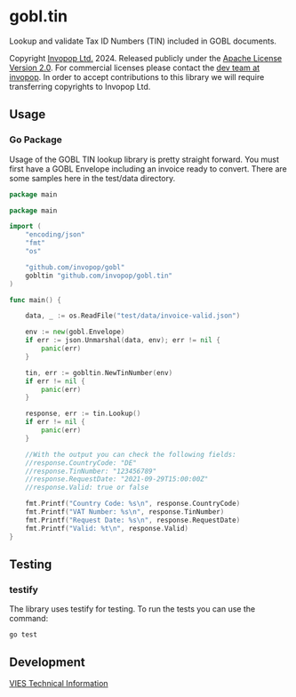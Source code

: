 # gobl.tin
Lookup and validate Tax ID Numbers (TIN) included in GOBL documents.

Copyright [Invopop Ltd.](https://invopop.com) 2024. Released publicly under the [Apache License Version 2.0](LICENSE). For commercial licenses please contact the [dev team at invopop](mailto:dev@invopop.com). In order to accept contributions to this library we will require transferring copyrights to Invopop Ltd.

## Usage

### Go Package

Usage of the GOBL TIN lookup library is pretty straight forward. You must first have a GOBL Envelope including an invoice ready to convert. There are some samples here in the test/data directory.

```go
package main

package main

import (
	"encoding/json"
	"fmt"
	"os"

	"github.com/invopop/gobl"
	gobltin "github.com/invopop/gobl.tin"
)

func main() {

	data, _ := os.ReadFile("test/data/invoice-valid.json")

	env := new(gobl.Envelope)
	if err := json.Unmarshal(data, env); err != nil {
		panic(err)
	}

	tin, err := gobltin.NewTinNumber(env)
	if err != nil {
		panic(err)
	}

	response, err := tin.Lookup()
	if err != nil {
		panic(err)
	}

	//With the output you can check the following fields:
	//response.CountryCode: "DE"
	//response.TinNumber: "123456789"
	//response.RequestDate: "2021-09-29T15:00:00Z"
	//response.Valid: true or false

	fmt.Printf("Country Code: %s\n", response.CountryCode)
	fmt.Printf("VAT Number: %s\n", response.TinNumber)
	fmt.Printf("Request Date: %s\n", response.RequestDate)
	fmt.Printf("Valid: %t\n", response.Valid)
}
```

## Testing

### testify

The library uses testify for testing. To run the tests you can use the command:
```
go test
```

## Development

[VIES Technical Information](https://ec.europa.eu/taxation_customs/vies/#/technical-information)